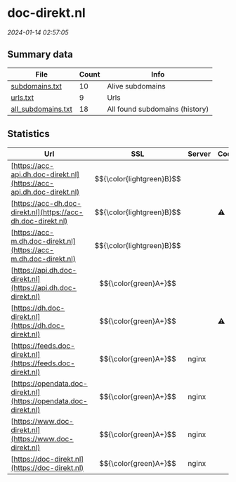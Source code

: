 # doc-direkt.nl
*2024-01-14 02:57:05*
## Summary data
| File       | Count | Info |
|------------|-------|------|
|[subdomains.txt](/data/doc-direkt.nl/subdomains.txt)|10|Alive subdomains|
|[urls.txt](/data/doc-direkt.nl/urls.txt)|9|Urls|
|[all_subdomains.txt](/data/doc-direkt.nl/all_subdomains.txt)|18|All found subdomains (history)|
## Statistics
| Url | SSL | Server | Cookie | HSTS | CSP | XFO | XXP | RP | Tech |Title |
|------------|-------|------|------|------|------|------|------|------|------|------|
|[https://acc-api.dh.doc-direkt.nl](https://acc-api.dh.doc-direkt.nl)| $${\color{lightgreen}B}$$ || |:white_check_mark: | |:white_check_mark: |:white_check_mark: |:white_check_mark: |HSTS||
|[https://acc-dh.doc-direkt.nl](https://acc-dh.doc-direkt.nl)| $${\color{lightgreen}B}$$ ||:warning: |:white_check_mark: |:white_check_mark: |:white_check_mark: |:white_check_mark: |AngularJS HSTS|SigningHub|
|[https://acc-m.dh.doc-direkt.nl](https://acc-m.dh.doc-direkt.nl)| $${\color{lightgreen}B}$$ || |:white_check_mark: | | |:white_check_mark: |:white_check_mark: |AngularJS HSTS||
|[https://api.dh.doc-direkt.nl](https://api.dh.doc-direkt.nl)| $${\color{green}A+}$$ || |:white_check_mark: | |:white_check_mark: |:white_check_mark: |:white_check_mark: |HSTS||
|[https://dh.doc-direkt.nl](https://dh.doc-direkt.nl)| $${\color{green}A+}$$ ||:warning: |:white_check_mark: |:white_check_mark: |:white_check_mark: |:white_check_mark: |AngularJS HSTS|SigningHub|
|[https://feeds.doc-direkt.nl](https://feeds.doc-direkt.nl)| $${\color{green}A+}$$ |nginx| |:white_check_mark: | |:white_check_mark: |:white_check_mark: |:white_check_mark: |HSTS Nginx||
|[https://opendata.doc-direkt.nl](https://opendata.doc-direkt.nl)| $${\color{green}A+}$$ |nginx| |:white_check_mark: | |:white_check_mark: |:white_check_mark: |:white_check_mark: |HSTS Nginx||
|[https://www.doc-direkt.nl](https://www.doc-direkt.nl)| $${\color{green}A+}$$ |nginx| |:white_check_mark: |:warning: |:white_check_mark: |:white_check_mark: |:white_check_mark: |Bloomreach HSTS...|Home | DocDirekt|
|[https://doc-direkt.nl](https://doc-direkt.nl)| $${\color{green}A+}$$ |nginx| |:white_check_mark: |:warning: |:white_check_mark: |:white_check_mark: |:white_check_mark: |HSTS Nginx||